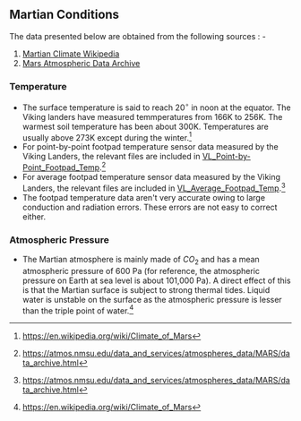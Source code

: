 ## Martian Conditions

The data presented below are obtained from the following sources : -

1. [Martian Climate Wikipedia](https://en.wikipedia.org/wiki/Climate_of_Mars)
2. [Mars Atmospheric Data Archive](https://atmos.nmsu.edu/data_and_services/atmospheres_data/MARS/data_archive.html)

### Temperature

- The surface temperature is said to reach $` 20^\circ `$ in noon at the equator. The Viking landers have measured temmperatures from 166K to 256K. The warmest soil temperature has been about 300K. Temperatures are usually above 273K except during the winter.[^1]
- For point-by-point footpad temperature sensor data measured by the Viking Landers, the relevant files are included in [VL_Point-by-Point_Footpad_Temp](Climatic_Data/Martian/VL_Point-by-Point_Footpad_Temp).[^2]
- For average footpad temperature sensor data measured by the Viking Landers, the relevant files are included in [VL_Average_Footpad_Temp](Climatic_Data/Martian/VL_Average_Footpad_Temp).[^2]
- The footpad temperature data aren't very accurate owing to large conduction and radiation errors. These errors are not easy to correct either.


### Atmospheric Pressure

- The Martian atmosphere is mainly made of $` CO_2 `$ and has a mean atmospheric pressure of 600 Pa (for reference, the atmospheric pressure on Earth at sea level is about 101,000 Pa). A direct effect of this is that the Martian surface is subject to strong thermal tides. Liquid water is unstable on the surface as the atmospheric pressure is lesser than the triple point of water.[^1]

[^1]: https://en.wikipedia.org/wiki/Climate_of_Mars
[^2]: https://atmos.nmsu.edu/data_and_services/atmospheres_data/MARS/data_archive.html
